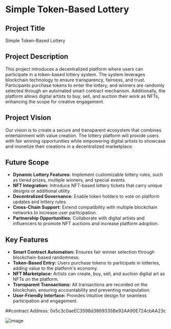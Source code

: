# Simple Token-Based Lottery

## Project Title
Simple Token-Based Lottery

## Project Description
This project introduces a decentralized platform where users can participate in a token-based lottery system. The system leverages blockchain technology to ensure transparency, fairness, and trust. Participants purchase tokens to enter the lottery, and winners are randomly selected through an automated smart contract mechanism. Additionally, the platform allows digital artists to buy, sell, and auction their work as NFTs, enhancing the scope for creative engagement.

## Project Vision
Our vision is to create a secure and transparent ecosystem that combines entertainment with value creation. The lottery platform will provide users with fair winning opportunities while empowering digital artists to showcase and monetize their creations in a decentralized marketplace.

## Future Scope
- **Dynamic Lottery Features:** Implement customizable lottery rules, such as tiered prizes, multiple winners, and special events.
- **NFT Integration:** Introduce NFT-based lottery tickets that carry unique designs or additional utility.
- **Decentralized Governance:** Enable token holders to vote on platform updates and lottery rules.
- **Cross-Chain Support:** Extend compatibility with multiple blockchain networks to increase user participation.
- **Partnership Opportunities:** Collaborate with digital artists and influencers to promote NFT auctions and increase platform adoption.

## Key Features
- **Smart Contract Automation:** Ensures fair winner selection through blockchain-based randomness.
- **Token-Based Entry:** Users purchase tokens to participate in lotteries, adding value to the platform's economy.
- **NFT Marketplace:** Artists can create, buy, sell, and auction digital art as NFTs on the platform.
- **Transparent Transactions:** All transactions are recorded on the blockchain, ensuring accountability and preventing manipulation.
- **User-Friendly Interface:** Provides intuitive design for seamless participation and engagement.

##contract Address:
0x5c3c0aeEC3598d3869335Be92AA90E724cbAA23c

![image](https://github.com/user-attachments/assets/26c09cbc-beec-47b1-88c6-7d52fde73528)


